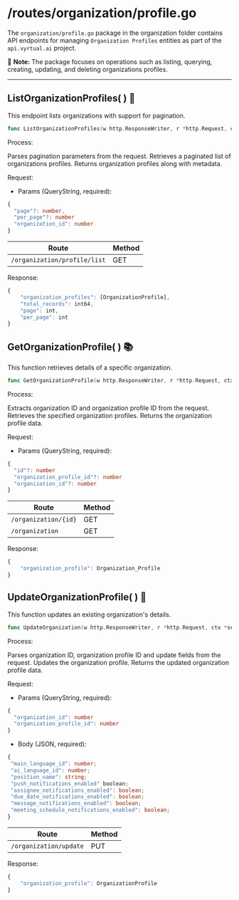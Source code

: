 # /routes/organization/profile.go

The `organization/profile.go` package in the organization folder contains API endpoints for managing `Organization Profiles` entities as part of the `api.vyrtual.ai` project.

📝 **Note:** The package focuses on operations such as listing, querying, creating, updating, and deleting organizations profiles.

---

## ListOrganizationProfiles( ) 🚀

This endpoint lists organizations with support for pagination.

```go
func ListOrganizationProfiles(w http.ResponseWriter, r *http.Request, ctx *service.Service) error { ... }
```

Process:

Parses pagination parameters from the request.
Retrieves a paginated list of organizations profiles.
Returns organization profiles along with metadata.

Request:

- Params (QueryString, required):

```typescript
{
  "page"?: number,
  "per_page"?: number
  "organization_id": number
}
```

| Route                        | Method |
| ---------------------------- | ------ |
| `/organization/profile/list` | GET    |

Response:

```typescript
{
    "organization_profiles": [OrganizationProfile],
    "total_records": int64,
    "page": int,
    "per_page": int
}
```

## GetOrganizationProfile( ) 📚

This function retrieves details of a specific organization.

```go
func GetOrganizationProfile(w http.ResponseWriter, r *http.Request, ctx *service.Service) error { ... }
```

Process:

Extracts organization ID and organization profile ID from the request.
Retrieves the specified organization profiles.
Returns the organization profile data.

Request:

- Params (QueryString, required):

```typescript
{
  "id"?: number
  "organization_profile_id"?: number
  "organization_id"?: number
}
```

| Route                | Method |
| -------------------- | ------ |
| `/organization/{id}` | GET    |
| `/organization`      | GET    |

Response:

```typescript
{
    "organization_profile": Organization_Profile
}
```

## UpdateOrganizationProfile( ) 🔄

This function updates an existing organization's details.

```go
func UpdateOrganization(w http.ResponseWriter, r *http.Request, ctx *service.Service) error { ... }
```

Process:

Parses organization ID, organization profile ID and update fields from the request.
Updates the organization profile.
Returns the updated organization profile data.

Request:

- Params (QueryString, required):

```typescript
{
  "organization_id": number
  "organization_profile_id": number
}
```

- Body (JSON, required):

```typescript
{
 "main_language_id": number;
 "ai_language_id": number;
 "position_name": string;
 "push_notifications_enabled" boolean;
 "assignee_notifications_enabled": boolean;
 "due_date_notifications_enabled": boolean;
 "message_notifications_enabled": boolean;
 "meeting_schedule_notifications_enabled": boolean;
}
```

| Route                  | Method |
| ---------------------- | ------ |
| `/organization/update` | PUT    |

Response:

```typescript
{
    "organization_profile": OrganizationProfile
}
```

